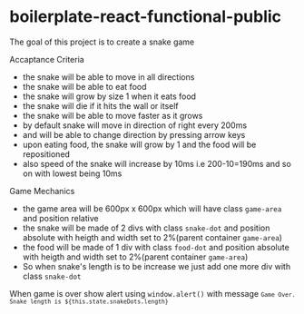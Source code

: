 # boilerplate-react-functional-public
The goal of this project is to create a snake game

Accaptance Criteria
<ul>

<li>the snake will be able to move in all directions </li>
<li>the snake will be able to eat food </li>
<li>the snake will grow by size 1 when it eats food </li>
<li>the snake will die if it hits the wall or itself </li>
<li>the snake will be able to move faster as it grows </li>
<li>by default snake will move in direction of right every 200ms </li>
<li>and will be able to change direction by pressing arrow keys </li>
<li>upon eating food, the snake will grow by 1 and the food will be repositioned </li>
<li>also speed of the snake will increase by 10ms i.e 200-10=190ms and so on with lowest being 10ms </li>
</ul>

Game Mechanics
<ul>
<li> the game area will be 600px x 600px which will have class <code>game-area</code> and position relative</li>
<li> the snake will be made of 2 divs with class <code>snake-dot</code> and position absolute with heigth and width set to 2%(parent container <code>game-area</code>)
<li> the food will be made of 1 div with class <code>food-dot</code> and position absolute with heigth and width set to 2%(parent container <code>game-area</code>)
<li> So when snake's length is to be increase we just add one more div with class <code>snake-dot</code>

</ul>

When game is over show alert using <code>window.alert()</code> with message <code>`Game Over. Snake length is ${this.state.snakeDots.length}`</code>
